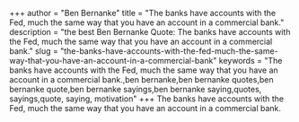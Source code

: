 +++
author = "Ben Bernanke"
title = "The banks have accounts with the Fed, much the same way that you have an account in a commercial bank."
description = "the best Ben Bernanke Quote: The banks have accounts with the Fed, much the same way that you have an account in a commercial bank."
slug = "the-banks-have-accounts-with-the-fed-much-the-same-way-that-you-have-an-account-in-a-commercial-bank"
keywords = "The banks have accounts with the Fed, much the same way that you have an account in a commercial bank.,ben bernanke,ben bernanke quotes,ben bernanke quote,ben bernanke sayings,ben bernanke saying,quotes, sayings,quote, saying, motivation"
+++
The banks have accounts with the Fed, much the same way that you have an account in a commercial bank.
